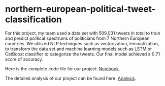 # northern-european-political-tweet-classification
For this project, my team used a data set with 509,031 tweets in total to train and predict political spectrums of politicians from 7 Northern European countries. We utilized NLP techniques such as vectorization, lemmatization, to transform the data set and machine learning models such as LSTM or CatBoost classifier to categorize the tweets. Our final model achieved a 0.71 score of accuracy.

Here is the complete code file for our project: [Notebook](https://github.com/hvu76/northern-european-political-tweet-classification/blob/main/dsc483_mini_combined%20final.ipynb).

The detailed analysis of our project can be found here: [Analysis](https://hvu76.github.io/project1.html).

